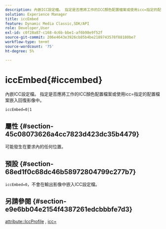 ```yaml
---
description: 內嵌ICC設定檔。 指定是否應將工作的ICC顏色配置檔案或使用icc=指定的配置檔案嵌入回復影像中。
solution: Experience Manager
title: iccEmbed
feature: Dynamic Media Classic,SDK/API
role: Developer,User
exl-id: c0f28a87-c168-4c6b-bbe1-af6b98e9f52f
source-git-commit: 206e4643e3926cb85b4be2189743578f88180be7
workflow-type: tm+mt
source-wordcount: '75'
ht-degree: 5%

---
```


# iccEmbed{#iccembed}

內嵌ICC設定檔。 指定是否應將工作的ICC顏色配置檔案或使用icc=指定的配置檔案嵌入回復影像中。

`iccEmbed=0|1`

## 屬性 {#section-45c08073626a4cc7823d423dc35b4479}

可能發生在要求內的任何位置。

## 預設 {#section-68ed1f0c68dc46b58972804799c277b7}

`iccEmbed=0`，不會在輸出影像中嵌入ICC設定檔。

## 另請參閱 {#section-e9e6bb04e2154f4387261edcbbbfe7d3}

[attribute::IccProfile](../../../../../ir-api/material-cat/image-rendering-api-ref/c-ir-material-catalog/c-ir-attributes-reference/r-ir-iccprofilegray.md#reference-712f1d0dcca748df9aaf495681bb39e6) ,  [icc=](../../../../../ir-api/http-protocol/image-rendering-api-ref/c-ir-http-protocol-ref/c-ir-http-protocol-command-reference/r-ir-icc.md#reference-86a2fff3cef24982ad2063d977a16e06)
